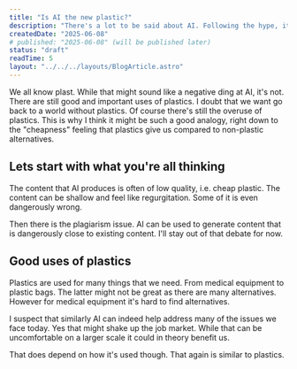 ```yaml
---
title: "Is AI the new plastic?"
description: "There's a lot to be said about AI. Following the hype, it seems that it might be comparable to plastic. Both in good and bad ways."
createdDate: "2025-06-08"
# published: "2025-06-08" (will be published later)
status: "draft"
readTime: 5
layout: "../../../layouts/BlogArticle.astro"
---
```


We all know plast. While that might sound like a negative ding at AI, it's not.
There are still good and important uses of plastics. I doubt that we want go
back to a world without plastics. Of course there's still the overuse of
plastics. This is why I think it might be such a good analogy, right down to the
"cheapness" feeling that plastics give us compared to non-plastic alternatives.

## Lets start with what you're all thinking

The content that AI produces is often of low quality, i.e. cheap plastic. The
content can be shallow and feel like regurgitation. Some of it is even
dangerously wrong.

Then there is the plagiarism issue. AI can be used to generate content that is
dangerously close to existing content. I'll stay out of that debate for now.

## Good uses of plastics

Plastics are used for many things that we need. From medical equipment to
plastic bags. The latter might not be great as there are many alternatives.
However for medical equipment it's hard to find alternatives.

I suspect that similarly AI can indeed help address many of the issues we face
today. Yes that might shake up the job market. While that can be uncomfortable
on a larger scale it could in theory benefit us.

That does depend on how it's used though. That again is similar to plastics.
